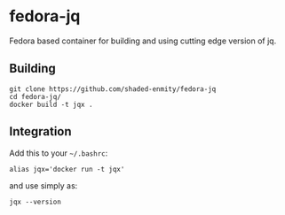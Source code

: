 # fedora-jq
Fedora based container for building and using cutting edge version of jq.

Building
--------
```
git clone https://github.com/shaded-enmity/fedora-jq
cd fedora-jq/
docker build -t jqx .
```
Integration
-----------
Add this to your `~/.bashrc`:
```
alias jqx='docker run -t jqx'
```

and use simply as:

```
jqx --version
```

